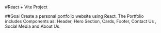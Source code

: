 #React + Vite Project

##Goal
Create a personal portfolio website using React. The Portfolio includes Components as: Header, Hero Section, Cards, Footer, Contact Us , Social Media and About Us.

